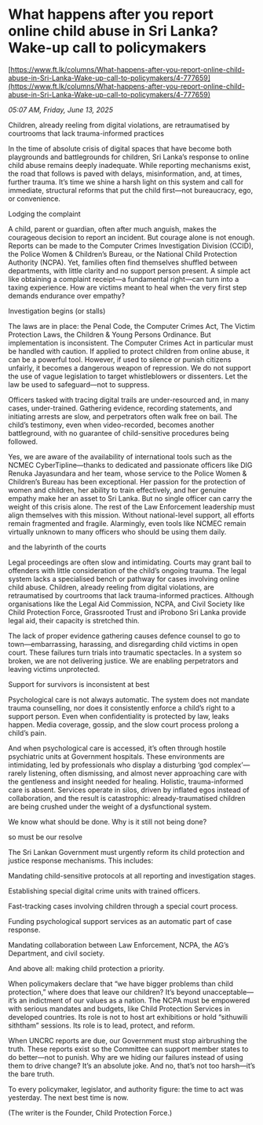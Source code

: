 # What happens after you report online child abuse in Sri Lanka? Wake-up call to policymakers

[https://www.ft.lk/columns/What-happens-after-you-report-online-child-abuse-in-Sri-Lanka-Wake-up-call-to-policymakers/4-777659](https://www.ft.lk/columns/What-happens-after-you-report-online-child-abuse-in-Sri-Lanka-Wake-up-call-to-policymakers/4-777659)

*05:07 AM, Friday, June 13, 2025*

Children, already reeling from digital violations, are retraumatised by courtrooms that lack trauma-informed practices

In the time of absolute crisis of digital spaces that have become both playgrounds and battlegrounds for children, Sri Lanka’s response to online child abuse remains deeply inadequate. While reporting mechanisms exist, the road that follows is paved with delays, misinformation, and, at times, further trauma. It’s time we shine a harsh light on this system and call for immediate, structural reforms that put the child first—not bureaucracy, ego, or convenience.

Lodging the complaint

A child, parent or guardian, often after much anguish, makes the courageous decision to report an incident. But courage alone is not enough. Reports can be made to the Computer Crimes Investigation Division (CCID), the Police Women & Children’s Bureau, or the National Child Protection Authority (NCPA). Yet, families often find themselves shuffled between departments, with little clarity and no support person present. A simple act like obtaining a complaint receipt—a fundamental right—can turn into a taxing experience. How are victims meant to heal when the very first step demands endurance over empathy?

Investigation begins (or stalls)

The laws are in place: the Penal Code, the Computer Crimes Act, The Victim Protection Laws, the Children & Young Persons Ordinance. But implementation is inconsistent. The Computer Crimes Act in particular must be handled with caution. If applied to protect children from online abuse, it can be a powerful tool. However, if used to silence or punish citizens unfairly, it becomes a dangerous weapon of repression. We do not support the use of vague legislation to target whistleblowers or dissenters. Let the law be used to safeguard—not to suppress.

Officers tasked with tracing digital trails are under-resourced and, in many cases, under-trained. Gathering evidence, recording statements, and initiating arrests are slow, and perpetrators often walk free on bail. The child’s testimony, even when video-recorded, becomes another battleground, with no guarantee of child-sensitive procedures being followed.

Yes, we are aware of the availability of international tools such as the NCMEC CyberTipline—thanks to dedicated and passionate officers like DIG Renuka Jayasundara and her team, whose service to the Police Women & Children’s Bureau has been exceptional. Her passion for the protection of women and children, her ability to train effectively, and her genuine empathy make her an asset to Sri Lanka. But no single officer can carry the weight of this crisis alone. The rest of the Law Enforcement leadership must align themselves with this mission. Without national-level support, all efforts remain fragmented and fragile. Alarmingly, even tools like NCMEC remain virtually unknown to many officers who should be using them daily.

and the labyrinth of the courts

Legal proceedings are often slow and intimidating. Courts may grant bail to offenders with little consideration of the child’s ongoing trauma. The legal system lacks a specialised bench or pathway for cases involving online child abuse. Children, already reeling from digital violations, are retraumatised by courtrooms that lack trauma-informed practices. Although organisations like the Legal Aid Commission, NCPA, and Civil Society like Child Protection Force, Grassrooted Trust and iProbono Sri Lanka provide legal aid, their capacity is stretched thin.

The lack of proper evidence gathering causes defence counsel to go to town—embarrassing, harassing, and disregarding child victims in open court. These failures turn trials into traumatic spectacles. In a system so broken, we are not delivering justice. We are enabling perpetrators and leaving victims unprotected.

Support for survivors is inconsistent at best

Psychological care is not always automatic. The system does not mandate trauma counselling, nor does it consistently enforce a child’s right to a support person. Even when confidentiality is protected by law, leaks happen. Media coverage, gossip, and the slow court process prolong a child’s pain.

And when psychological care is accessed, it’s often through hostile psychiatric units at Government hospitals. These environments are intimidating, led by professionals who display a disturbing ‘god complex’—rarely listening, often dismissing, and almost never approaching care with the gentleness and insight needed for healing. Holistic, trauma-informed care is absent. Services operate in silos, driven by inflated egos instead of collaboration, and the result is catastrophic: already-traumatised children are being crushed under the weight of a dysfunctional system.

We know what should be done. Why is it still not being done?

so must be our resolve

The Sri Lankan Government must urgently reform its child protection and justice response mechanisms. This includes:

Mandating child-sensitive protocols at all reporting and investigation stages.

Establishing special digital crime units with trained officers.

Fast-tracking cases involving children through a special court process.

Funding psychological support services as an automatic part of case response.

Mandating collaboration between Law Enforcement, NCPA, the AG’s Department, and civil society.

And above all: making child protection a priority.

When policymakers declare that “we have bigger problems than child protection,” where does that leave our children? It’s beyond unacceptable—it’s an indictment of our values as a nation. The NCPA must be empowered with serious mandates and budgets, like Child Protection Services in developed countries. Its role is not to host art exhibitions or hold “sithuwili siththam” sessions. Its role is to lead, protect, and reform.

When UNCRC reports are due, our Government must stop airbrushing the truth. These reports exist so the Committee can support member states to do better—not to punish. Why are we hiding our failures instead of using them to drive change? It’s an absolute joke. And no, that’s not too harsh—it’s the bare truth.

To every policymaker, legislator, and authority figure: the time to act was yesterday. The next best time is now.

(The writer is the Founder, Child Protection Force.)


